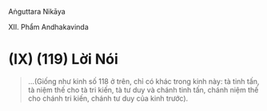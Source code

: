 Aṅguttara Nikāya

XII. Phẩm Andhakavinda

# (IX) (119) Lời Nói

> ...(Giống như kinh số 118 ở trên, chỉ có khác trong kinh này: tà tinh tấn, tà niệm thế cho tà tri kiến, tà tư duy và chánh tinh tấn, chánh niệm thế cho chánh tri kiến, chánh tư duy của kinh trước).

